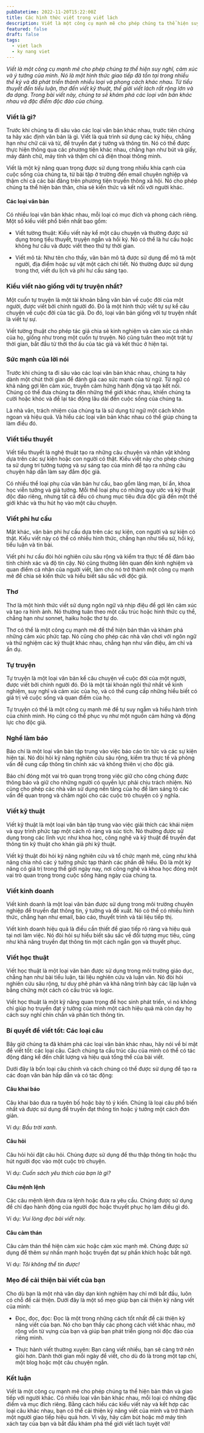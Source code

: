 ```yaml
---
pubDatetime: 2022-11-20T15:22:00Z
title: Các hình thức viết trong viết lách
description: Viết là một công cụ mạnh mẽ cho phép chúng ta thể hiện suy nghĩ, cảm xúc và ý tưởng của mình. Nó là một hình thức giao tiếp đã tồn tại trong nhiều thế kỷ và đã phát triển thành nhiều loại, phong cách.
featured: false
draft: false
tags:
  - viet lach
  - ky nang viet
---
```


_Viết là một công cụ mạnh mẽ cho phép chúng ta thể hiện suy nghĩ, cảm xúc và ý tưởng của mình. Nó là một hình thức giao tiếp đã tồn tại trong nhiều thế kỷ và đã phát triển thành nhiều loại và phong cách khác nhau. Từ tiểu thuyết đến tiểu luận, thơ đến viết kỹ thuật, thế giới viết lách rất rộng lớn và đa dạng. Trong bài viết này, chúng ta sẽ khám phá các loại văn bản khác nhau và đặc điểm độc đáo của chúng._

### Viết là gì?

Trước khi chúng ta đi sâu vào các loại văn bản khác nhau, trước tiên chúng ta hãy xác định văn bản là gì. Viết là quá trình sử dụng các ký hiệu, chẳng hạn như chữ cái và từ, để truyền đạt ý tưởng và thông tin. Nó có thể được thực hiện thông qua các phương tiện khác nhau, chẳng hạn như bút và giấy, máy đánh chữ, máy tính và thậm chí cả điện thoại thông minh.

Viết là một kỹ năng quan trọng được sử dụng trong nhiều khía cạnh của cuộc sống của chúng ta, từ bài tập ở trường đến email chuyên nghiệp và thậm chí cả các bài đăng trên phương tiện truyền thông xã hội. Nó cho phép chúng ta thể hiện bản thân, chia sẻ kiến thức và kết nối với người khác.

#### Các loại văn bản

Có nhiều loại văn bản khác nhau, mỗi loại có mục đích và phong cách riêng. Một số kiểu viết phổ biến nhất bao gồm:

* Viết tường thuật: Kiểu viết này kể một câu chuyện và thường được sử dụng trong tiểu thuyết, truyện ngắn và hồi ký. Nó có thể là hư cấu hoặc không hư cấu và được viết theo thứ tự thời gian.

* Viết mô tả: Như tên cho thấy, văn bản mô tả được sử dụng để mô tả một người, địa điểm hoặc sự vật một cách chi tiết. Nó thường được sử dụng trong thơ, viết du lịch và phi hư cấu sáng tạo.

### Kiểu viết nào giống với tự truyện nhất?

Một cuốn tự truyện là một tài khoản bằng văn bản về cuộc đời của một người, được viết bởi chính người đó. Đó là một hình thức viết tự sự kể câu chuyện về cuộc đời của tác giả. Do đó, loại văn bản giống với tự truyện nhất là viết tự sự.

Viết tường thuật cho phép tác giả chia sẻ kinh nghiệm và cảm xúc cá nhân của họ, giống như trong một cuốn tự truyện. Nó cũng tuân theo một trật tự thời gian, bắt đầu từ thời thơ ấu của tác giả và kết thúc ở hiện tại.

### Sức mạnh của lời nói

Trước khi chúng ta đi sâu vào các loại văn bản khác nhau, chúng ta hãy dành một chút thời gian để đánh giá cao sức mạnh của từ ngữ. Từ ngữ có khả năng gợi lên cảm xúc, truyền cảm hứng hành động và tạo kết nối. Chúng có thể đưa chúng ta đến những thế giới khác nhau, khiến chúng ta cười hoặc khóc và để lại tác động lâu dài đến cuộc sống của chúng ta.

Là nhà văn, trách nhiệm của chúng ta là sử dụng từ ngữ một cách khôn ngoan và hiệu quả. Và hiểu các loại văn bản khác nhau có thể giúp chúng ta làm điều đó.

### Viết tiểu thuyết

Viết tiểu thuyết là nghệ thuật tạo ra những câu chuyện và nhân vật không dựa trên các sự kiện hoặc con người có thật. Kiểu viết này cho phép chúng ta sử dụng trí tưởng tượng và sự sáng tạo của mình để tạo ra những câu chuyện hấp dẫn làm say đắm độc giả.

Có nhiều thể loại phụ của văn bản hư cấu, bao gồm lãng mạn, bí ẩn, khoa học viễn tưởng và giả tưởng. Mỗi thể loại phụ có những quy ước và kỹ thuật độc đáo riêng, nhưng tất cả đều có chung mục tiêu đưa độc giả đến một thế giới khác và thu hút họ vào một câu chuyện.

### Viết phi hư cấu

Mặt khác, văn bản phi hư cấu dựa trên các sự kiện, con người và sự kiện có thật. Kiểu viết này có thể có nhiều hình thức, chẳng hạn như tiểu sử, hồi ký, tiểu luận và tin bài.

Viết phi hư cấu đòi hỏi nghiên cứu sâu rộng và kiểm tra thực tế để đảm bảo tính chính xác và độ tin cậy. Nó cũng thường liên quan đến kinh nghiệm và quan điểm cá nhân của người viết, làm cho nó trở thành một công cụ mạnh mẽ để chia sẻ kiến thức và hiểu biết sâu sắc với độc giả.

### Thơ

Thơ là một hình thức viết sử dụng ngôn ngữ và nhịp điệu để gợi lên cảm xúc và tạo ra hình ảnh. Nó thường tuân theo một cấu trúc hoặc hình thức cụ thể, chẳng hạn như sonnet, haiku hoặc thơ tự do.

Thơ có thể là một công cụ mạnh mẽ để thể hiện bản thân và khám phá những cảm xúc phức tạp. Nó cũng cho phép các nhà văn chơi với ngôn ngữ và thử nghiệm các kỹ thuật khác nhau, chẳng hạn như vần điệu, ám chỉ và ẩn dụ.

### Tự truyện

Tự truyện là một loại văn bản kể câu chuyện về cuộc đời của một người, được viết bởi chính người đó. Đó là một tài khoản ngôi thứ nhất về kinh nghiệm, suy nghĩ và cảm xúc của họ, và có thể cung cấp những hiểu biết có giá trị về cuộc sống và quan điểm của họ.

Tự truyện có thể là một công cụ mạnh mẽ để tự suy ngẫm và hiểu hành trình của chính mình. Họ cũng có thể phục vụ như một nguồn cảm hứng và động lực cho độc giả.

### Nghề làm báo

Báo chí là một loại văn bản tập trung vào việc báo cáo tin tức và các sự kiện hiện tại. Nó đòi hỏi kỹ năng nghiên cứu sâu rộng, kiểm tra thực tế và phỏng vấn để cung cấp thông tin chính xác và không thiên vị cho độc giả.

Báo chí đóng một vai trò quan trọng trong việc giữ cho công chúng được thông báo và giữ cho những người có quyền lực phải chịu trách nhiệm. Nó cũng cho phép các nhà văn sử dụng nền tảng của họ để làm sáng tỏ các vấn đề quan trọng và châm ngòi cho các cuộc trò chuyện có ý nghĩa.

### Viết kỹ thuật

Viết kỹ thuật là một loại văn bản tập trung vào việc giải thích các khái niệm và quy trình phức tạp một cách rõ ràng và súc tích. Nó thường được sử dụng trong các lĩnh vực như khoa học, công nghệ và kỹ thuật để truyền đạt thông tin kỹ thuật cho khán giả phi kỹ thuật.

Viết kỹ thuật đòi hỏi kỹ năng nghiên cứu và tổ chức mạnh mẽ, cũng như khả năng chia nhỏ các ý tưởng phức tạp thành các phần dễ hiểu. Đó là một kỹ năng có giá trị trong thế giới ngày nay, nơi công nghệ và khoa học đóng một vai trò quan trọng trong cuộc sống hàng ngày của chúng ta.

### Viết kinh doanh

Viết kinh doanh là một loại văn bản được sử dụng trong môi trường chuyên nghiệp để truyền đạt thông tin, ý tưởng và đề xuất. Nó có thể có nhiều hình thức, chẳng hạn như email, báo cáo, thuyết trình và tài liệu tiếp thị.

Viết kinh doanh hiệu quả là điều cần thiết để giao tiếp rõ ràng và hiệu quả tại nơi làm việc. Nó đòi hỏi sự hiểu biết sâu sắc về đối tượng mục tiêu, cũng như khả năng truyền đạt thông tin một cách ngắn gọn và thuyết phục.

### Viết học thuật

Viết học thuật là một loại văn bản được sử dụng trong môi trường giáo dục, chẳng hạn như bài tiểu luận, tài liệu nghiên cứu và luận văn. Nó đòi hỏi nghiên cứu sâu rộng, tư duy phê phán và khả năng trình bày các lập luận và bằng chứng một cách có cấu trúc và logic.

Viết học thuật là một kỹ năng quan trọng để học sinh phát triển, vì nó không chỉ giúp họ truyền đạt ý tưởng của mình một cách hiệu quả mà còn dạy họ cách suy nghĩ chín chắn và phân tích thông tin.

### Bí quyết để viết tốt: Các loại câu

Bây giờ chúng ta đã khám phá các loại văn bản khác nhau, hãy nói về bí mật để viết tốt: các loại câu. Cách chúng ta cấu trúc câu của mình có thể có tác động đáng kể đến chất lượng và hiệu quả tổng thể của bài viết.

Dưới đây là bốn loại câu chính và cách chúng có thể được sử dụng để tạo ra các đoạn văn bản hấp dẫn và có tác động:

#### Câu khai báo

Câu khai báo đưa ra tuyên bố hoặc bày tỏ ý kiến. Chúng là loại câu phổ biến nhất và được sử dụng để truyền đạt thông tin hoặc ý tưởng một cách đơn giản.

Ví dụ: _Bầu trời xanh_.

#### Câu hỏi

Câu hỏi hỏi đặt câu hỏi. Chúng được sử dụng để thu thập thông tin hoặc thu hút người đọc vào một cuộc trò chuyện.

Ví dụ: _Cuốn sách yêu thích của bạn là gì?_

#### Câu mệnh lệnh

Các câu mệnh lệnh đưa ra lệnh hoặc đưa ra yêu cầu. Chúng được sử dụng để chỉ đạo hành động của người đọc hoặc thuyết phục họ làm điều gì đó.

Ví dụ: _Vui lòng đọc bài viết này._

#### Câu cảm thán

Câu cảm thán thể hiện cảm xúc hoặc cảm xúc mạnh mẽ. Chúng được sử dụng để thêm sự nhấn mạnh hoặc truyền đạt sự phấn khích hoặc bất ngờ.

Ví dụ: _Tôi không thể tin được!_

### Mẹo để cải thiện bài viết của bạn

Cho dù bạn là một nhà văn dày dạn kinh nghiệm hay chỉ mới bắt đầu, luôn có chỗ để cải thiện. Dưới đây là một số mẹo giúp bạn cải thiện kỹ năng viết của mình:

* Đọc, đọc, đọc: Đọc là một trong những cách tốt nhất để cải thiện kỹ năng viết của bạn. Nó cho bạn thấy các phong cách viết khác nhau, mở rộng vốn từ vựng của bạn và giúp bạn phát triển giọng nói độc đáo của riêng mình.

* Thực hành viết thường xuyên: Bạn càng viết nhiều, bạn sẽ càng trở nên giỏi hơn. Dành thời gian mỗi ngày để viết, cho dù đó là trong một tạp chí, một blog hoặc một câu chuyện ngắn.

### Kết luận

Viết là một công cụ mạnh mẽ cho phép chúng ta thể hiện bản thân và giao tiếp với người khác. Có nhiều loại văn bản khác nhau, mỗi loại có những đặc điểm và mục đích riêng. Bằng cách hiểu các kiểu viết này và kết hợp các loại câu khác nhau, bạn có thể cải thiện kỹ năng viết của mình và trở thành một người giao tiếp hiệu quả hơn. Vì vậy, hãy cầm bút hoặc mở máy tính xách tay của bạn và bắt đầu khám phá thế giới viết lách tuyệt vời!
